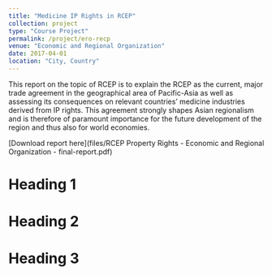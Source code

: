 ```yaml
---
title: "Medicine IP Rights in RCEP"
collection: project
type: "Course Project"
permalink: /project/ero-recp
venue: "Economic and Regional Organization"
date: 2017-04-01
location: "City, Country"
---
```


This report on the topic of RCEP is to explain the RCEP as the current, major trade agreement in the geographical area of Pacific-Asia as well as assessing its consequences on relevant countries’ medicine industries derived from IP rights. This agreement strongly shapes Asian regionalism and is therefore of paramount importance for the future development of the region and thus
also for world economies.

[Download report here](files/RCEP Property Rights - Economic and Regional Organization - final-report.pdf)

Heading 1
======

Heading 2
======

Heading 3
======
